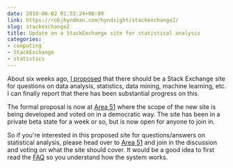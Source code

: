 ```yaml
---
date: 2010-06-02 01:53:24+00:00
link: https://robjhyndman.com/hyndsight/stackexchange2/
slug: stackexchange2
title: Update on a StackExchange site for statistical analysis
categories:
- computing
- StackExchange
- statistics
---
```


About six weeks ago, [I proposed](https://robjhyndman.com/hyndsight/stackexchange/) that there should be a Stack Exchange site for questions on data analysis, statistics, data mining, machine learning, etc. I can finally report that there has been substantial progress on this.

The formal proposal is now at [Area 51](http://area51.stackexchange.com/proposals/33/statistical-analysis) where the scope of the new site is being developed and voted on in a democratic way. The site has been in a private beta state for a week or so, but is now open for anyone to join in.

So if you're interested in this proposed site for questions/answers on statistical analysis, please head over to [Area 51](http://area51.stackexchange.com/proposals/33/statistical-analysis) and join in the discussion and voting on what the site should cover. It would be a good idea to first read the [FAQ](http://area51.stackexchange.com/faq) so you understand how the system works.
